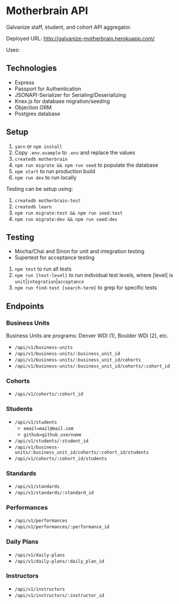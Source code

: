 # Motherbrain API

Galvanize staff, student, and cohort API aggregator.

Deployed URL: http://galvanize-motherbrain.herokuapp.com/

Uses:

## Technologies

* Express
* Passport for Authentication
* JSONAPI-Serializer for Serialing/Deserializing
* Knex.js for database migration/seeding
* Objection ORM
* Postgres database

## Setup

1. `yarn` or `npm install`
1. Copy `.env.example` to `.env` and replace the values
1. `createdb motherbrain`
1. `npm run migrate && npm run seed` to populate the database
1. `npm start` to run production build
1. `npm run dev` to run locally

Testing can be setup using:

1. `createdb motherbrain-test`
1. `createdb learn`
1. `npm run migrate:test && npm run seed:test`
1. `npm run migrate:dev && npm run seed:dev`

## Testing

* Mocha/Chai and Sinon for unit and integration testing
* Supertest for acceptance testing
1. `npm test` to run all tests
1. `npm run [test-level]` to run individual test levels, where [level] is `unit`|`integration`|`acceptance`
1. `npm run find-test [search-term]` to grep for specific tests

## Endpoints

### Business Units

Business Units are programs: Denver WDI (1), Boulder WDI (2), etc.

* `/api/v1/business-units`
* `/api/v1/business-units/:business_unit_id`
* `/api/v1/business-units/:business_unit_id/cohorts`
* `/api/v1/business-units/:business_unit_id/cohorts/:cohort_id`

### Cohorts

* `/api/v1/cohorts/:cohort_id`

### Students

* `/api/v1/students`
  * `email=mail@mail.com`
  * `github=github_username`
* `/api/v1/students/:student_id`
* `/api/v1/business-units/:business_unit_id/cohorts/:cohort_id/students`
* `/api/v1/cohorts/:cohort_id/students`

### Standards

* `/api/v1/standards`
* `/api/v1/standards/:standard_id`

### Performances

* `/api/v1/performances`
* `/api/v1/performances/:performance_id`

### Daily Plans

* `/api/v1/daily-plans`
* `/api/v1/daily-plans/:daily_plan_id`

### Instructors

* `/api/v1/instructors`
* `/api/v1/instructors/:instructor_id`
